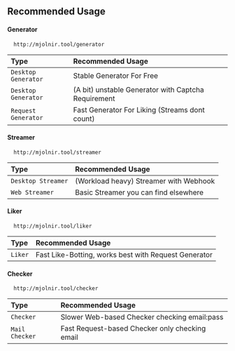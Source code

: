 ## Recommended Usage

#### Generator

```
  http://mjolnir.tool/generator
```

 Type     | Recommended Usage              |
 :------- | :------------------------- |
| `Desktop Generator` | Stable Generator For Free |
| `Desktop Generator` | (A bit) unstable Generator with Captcha Requirement  |
| `Request Generator` | Fast Generator For Liking (Streams dont count) |


#### Streamer

```
  http://mjolnir.tool/streamer
```

 Type     | Recommended Usage              |
 :------- | :------------------------- |
| `Desktop Streamer` | (Workload heavy) Streamer with Webhook |
| `Web Streamer` | Basic Streamer you can find elsewhere  |

#### Liker

```
  http://mjolnir.tool/liker
```

 Type     | Recommended Usage              |
 :------- | :------------------------- |
| `Liker` | Fast Like-Botting, works best with Request Generator |

#### Checker

```
  http://mjolnir.tool/checker
```

 Type     | Recommended Usage              |
 :------- | :------------------------- |
| `Checker` | Slower Web-based Checker checking email:pass |
| `Mail Checker` | Fast Request-based Checker only checking email |
